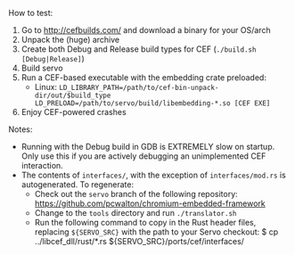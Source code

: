 How to test:

1. Go to http://cefbuilds.com/ and download a binary for your OS/arch
2. Unpack the (huge) archive
3. Create both Debug and Release build types for CEF (```./build.sh [Debug|Release]```)
4. Build servo
5. Run a CEF-based executable with the embedding crate preloaded:
	* Linux: ```LD_LIBRARY_PATH=/path/to/cef-bin-unpack-dir/out/$build_type LD_PRELOAD=/path/to/servo/build/libembedding-*.so [CEF EXE]```
6. Enjoy CEF-powered crashes

Notes:
* Running with the Debug build in GDB is EXTREMELY slow on startup. Only use this if you are actively debugging an unimplemented CEF interaction.
* The contents of `interfaces/`, with the exception of `interfaces/mod.rs` is autogenerated. To
  regenerate:
    - Check out the `servo` branch of the following repository:
      https://github.com/pcwalton/chromium-embedded-framework
    - Change to the `tools` directory and run `./translator.sh`
    - Run the following command to copy in the Rust header files, replacing `${SERVO_SRC}` with
      the path to your Servo checkout:
      $ cp ../libcef_dll/rust/*.rs ${SERVO_SRC}/ports/cef/interfaces/

